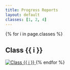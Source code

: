```yaml
---
title: Progress Reports
layout: default
classes: [1, 2, 4]
---
```

{% for i in page.classes %}
## Class {{ i }}
<a rel="gallery" href="/files/progress-reports/class-{{ i }}.jpg" class="fancybox">
    <img src="/files/progress-reports/class-{{ i }}.jpg" alt="Class {{ i }}">
</a>
{% endfor %}